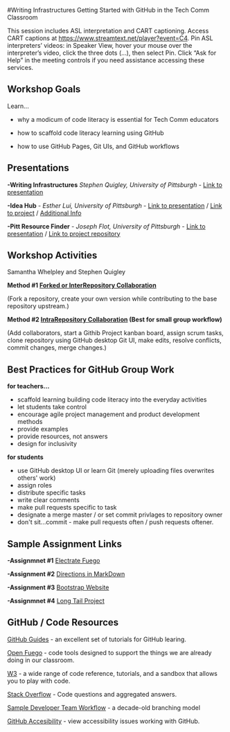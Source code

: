 #Writing Infrastructures
Getting Started with GitHub in the Tech Comm Classroom

This session includes ASL interpretation and CART captioning.
Access CART captions at https://www.streamtext.net/player?event=C4.
Pin ASL interpreters’ videos: in Speaker View, hover your mouse over the interpreter’s video, click the three dots (...), then select Pin.
Click “Ask for Help” in the meeting controls if you need assistance accessing these services.


## Workshop Goals
Learn...

* why a modicum of code literacy is essential for Tech Comm educators

* how to scaffold code literacy learning using GitHub

* how to use GitHub Pages, Git UIs, and GitHub workflows



## Presentations

**-Writing Infrastructures** *Stephen Quigley, University of Pittsburgh* - [Link to presentation](https://sjquigley.github.io/Stephen-Quigley-ATTW-2021/)   

**-Idea Hub** - *Esther Lui, University of Pittsburgh* - [Link to presentation](https://docs.google.com/presentation/d/187WTPWmok2JEOrWhwX9KwhMZabuICf7WItkCkfFlS18/edit#slide=id.g8794a74c9d_0_2475) /
[Link to project](http://idea-hub-291916.appspot.com/home) / [Additional Info](http://idea-hub-291916.appspot.com/about)

**-Pitt Resource Finder** - *Joseph Flot, University of Pittsburgh* - [Link to presentation](https://jsflot.github.io/ProjectPitch2/) / [Link to project repository](https://github.com/Pitt-Technical-Communications/PittResource-Website)


## Workshop Activities
Samantha Whelpley and Stephen Quigley

**Method #1 [Forked or InterRepository Collaboration](Method_1_InterRepository_Collaboration.md)**


(Fork a repository, create your own version while contributing to the base repository upstream.)  

**Method #2 [IntraRepository Collaboration](Method_2_IntraRepository_Collaboration.md) (Best for small group workflow)** 

(Add collaborators, start a Githib Project kanban board, assign scrum tasks, clone repository using GitHub desktop Git UI, make edits, resolve conflicts, commit changes, merge changes.)


## Best Practices for GitHub Group Work

**for teachers...**

* scaffold learning building code literacy into the everyday activities
* let students take control
* encourage agile project management and product development methods
* provide examples
* provide resources, not answers
* design for inclusivity


**for students**

* use GitHub desktop UI or learn Git (merely uploading files overwrites others' work)
* assign roles
* distribute specific tasks
* write clear comments
* make pull requests specific to task
* designate a merge master / or set commit privlages to repository owner
* don't sit...commit - make pull requests often / push requests oftener.  


## Sample Assignment Links

**-Assignmnet #1** [Electrate Fuego](Assignment1_Electrate_Fuego.md)

**-Assignment #2** [Directions in MarkDown](Assignment2_Directions.md)

**-Assignment #3** [Bootstrap Website](Assignment3_Bootstrap_Portfolio.md)

**-Assignmnet #4** [Long Tail Project](Assignment4_Group_Project.md)


## GitHub / Code Resources

[GitHub Guides](https://guides.github.com) - an excellent set of tutorials for GitHub learing.

[Open Fuego](https://open-fuego.github.io/Open-Fuego-Coding-Tools/) - code tools designed to support the things we are already doing in our classroom.

[W3](https://www.w3schools.com) - a wide range of code reference, tutorials, and a sandbox that allows you to play with code.

[Stack Overflow](https://stackoverflow.com) - Code questions and aggregated answers.

[Sample Developer Team Workflow](https://nvie.com/posts/a-successful-git-branching-model/) - a decade-old branching model

[GitHub Accesibility](https://government.github.com/accessibility/) - view accessibility issues working with GitHub. 
